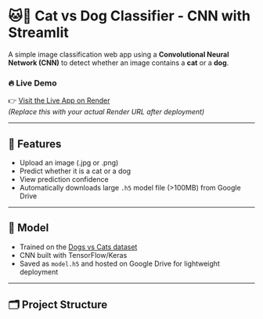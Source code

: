 # 🐱🐶 Cat vs Dog Classifier - CNN with Streamlit

A simple image classification web app using a **Convolutional Neural Network (CNN)** to detect whether an image contains a **cat** or a **dog**.

### 🔥 Live Demo
👉 [Visit the Live App on Render](https://your-app-url.onrender.com)  
_(Replace this with your actual Render URL after deployment)_

---

## 🚀 Features

- Upload an image (.jpg or .png)
- Predict whether it is a cat or a dog
- View prediction confidence
- Automatically downloads large `.h5` model file (>100MB) from Google Drive

---

## 🧠 Model

- Trained on the [Dogs vs Cats dataset](https://www.kaggle.com/c/dogs-vs-cats)
- CNN built with TensorFlow/Keras
- Saved as `model.h5` and hosted on Google Drive for lightweight deployment

---

## 🗂 Project Structure

